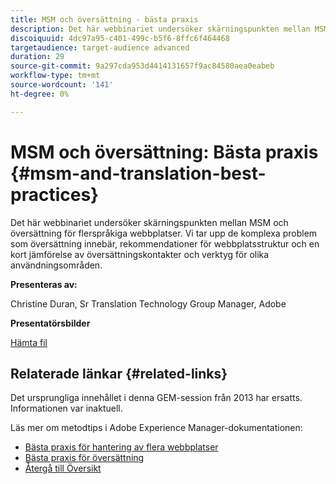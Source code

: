 ```yaml
---
title: MSM och översättning - bästa praxis
description: Det här webbinariet undersöker skärningspunkten mellan MSM och översättning för flerspråkiga webbplatser. Vi tar upp de komplexa problem som översättning innebär, rekommendationer för webbplatsstruktur och en kort jämförelse av översättningskontakter och verktyg för olika användningsområden.
discoiquuid: 4dc97a95-c401-499c-b5f6-8ffc6f464468
targetaudience: target-audience advanced
duration: 29
source-git-commit: 9a297cda953d4414131657f9ac84580aea0eabeb
workflow-type: tm+mt
source-wordcount: '141'
ht-degree: 0%

---
```


# MSM och översättning: Bästa praxis {#msm-and-translation-best-practices}

Det här webbinariet undersöker skärningspunkten mellan MSM och översättning för flerspråkiga webbplatser. Vi tar upp de komplexa problem som översättning innebär, rekommendationer för webbplatsstruktur och en kort jämförelse av översättningskontakter och verktyg för olika användningsområden.

**Presenteras av:**

Christine Duran, Sr Translation Technology Group Manager, Adobe

**Presentatörsbilder**

[Hämta fil](assets/20130731-adobe-msm-and-translation-best-practices.pdf)

## Relaterade länkar {#related-links}

Det ursprungliga innehållet i denna GEM-session från 2013 har ersatts. Informationen var inaktuell.

Läs mer om metodtips i Adobe Experience Manager-dokumentationen:

* [Bästa praxis för hantering av flera webbplatser](https://docs.adobe.com/docs/en/aem/6-1/administer/sites/msm/msm-bp.html)
* [Bästa praxis för översättning](https://docs.adobe.com/docs/en/aem/6-1/administer/sites/translation/tc-bp.html)
* [Återgå till Översikt](https://helpx.adobe.com/experience-manager/kt/eseminars/gems/aem-index.html)
